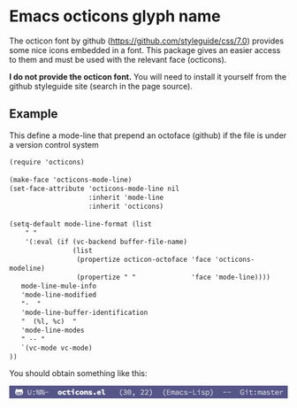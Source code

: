 # Emacs octicons glyph name

The octicon font by github (https://github.com/styleguide/css/7.0) provides
some nice icons embedded in a font. This package gives an easier access to them
and must be used with the relevant face (octicons).

**I do not provide the octicon font.** You will need to install it yourself from
  the github styleguide site (search in the page source).


## Example

This define a mode-line that prepend an octoface (github) if the file is
under a version control system

```
(require 'octicons)

(make-face 'octicons-mode-line)
(set-face-attribute 'octicons-mode-line nil
                    :inherit 'mode-line
                    :inherit 'octicons)

(setq-default mode-line-format (list
    " "
    '(:eval (if (vc-backend buffer-file-name)
                (list
                 (propertize octicon-octoface 'face 'octicons-modeline)
                 (propertize " "              'face 'mode-line))))
   mode-line-mule-info
   'mode-line-modified
   "-  "
   'mode-line-buffer-identification
   "  (%l, %c)  "
   'mode-line-modes
   " -- "
   `(vc-mode vc-mode)
))
```

You should obtain something like this:

![octicons modeline screenshot](octicons-modeline.png)
